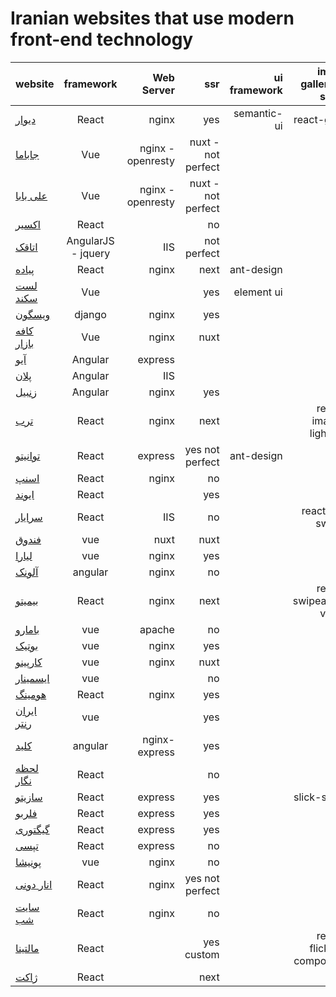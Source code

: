 #  Iranian websites that use modern front-end technology

|website  |      framework      |  Web Server |ssr|ui framework|image gallery or slider|
|----------|:-------------:|------:|------:|-----:|-------:|
|[دیوار](https://divar.ir/)| React|nginx|yes|semantic-ui|react-glide|
| [جاباما](https://www.jabama.com) |  Vue |nginx - openresty |nuxt - not perfect|||
| [علی بابا](https://www.alibaba.ir) |  Vue |nginx - openresty |nuxt - not perfect|||
|[اکسیر](https://exir.io)|React||no|||
|[اتاقک](https://www.otaghak.com)| AngularJS - jquery | IIS |not perfect|||
|[پیاده](https://peeyade.com/)|React|nginx|next|ant-design||
|[لست سکند](https://lastsecond.ir/)| Vue||yes|element ui||
|[ویسگون](http://wisgoon.com/)|django|nginx|yes|||
|[کافه بازار](https://cafebazaar.ir/)| Vue|nginx |nuxt|||
|[آیو](http://www.aionet.ir/)|Angular|express||||
|[پلان](http://plan.ir/)|Angular|IIS||||
|[زنبیل](https://www.zanbil.ir)|َAngular|nginx|yes|||
|[ترب](https://torob.com/)|React|nginx|next||react-image-lightbox|
|[توانیتو](https://tavanito.com/)|React|express|yes not perfect |ant-design||
|[اسنپ](https://snapp.ir)|React|nginx|no|||
|[ایوند](https://snapp.ir)|React||yes|||
|[سرایار](https://sarayar.com/)|React|IIS|no||react-id-swiper|
|[فندوق](https://fandogh.cloud/)|vue|nuxt|nuxt|||
|[لیارا](https://liara.ir/)|vue|nginx|yes|||
|[آلونک](https://alounak.com/)|angular|nginx|no|||
|[بیمیتو](https://bimito.com/)|React|nginx|next||react-swipeable-views|
|[بامارو](https://bamaro.ir/)|vue|apache|no|||
|[بوتیک](https://botick.com/)|vue|nginx|yes|||
|[کارپینو](https://www.carpino.ir/)|vue|nginx|nuxt|||
|[ایسمینار](https://eseminar.tv/)|vue||no|||
|[هومینگ](https://homing.ir/)|React|nginx|yes|||
|[ایران رنتر](https://iranrenter.com/)|vue||yes|||
|[کلید](https://kilid.com/)|angular|nginx-express|yes|||
|[لحظه نگار](https://lahzenegar.com/)|React||no|||
|[سازیتو](https://sazito.com/)|React|express|yes||slick-slider|
|[فلربو](https://flerbo.ir/)|React|express|yes|||
|[گیگتوری](https://geektori.ir/)|React|express|yes|||
|[تپسی](https://app.tap30.org/)|React|express|no|||
|[پونیشا](ponisha.ir)|vue|nginx|no|||
|[انار دونی](https://anardoni.com)|React|nginx|yes not perfect|||
|[سایت شب](https://shab.ir)|React|nginx|no|||
|[مالتینا](https://malltina.com/)|React||yes custom||react-flickity-component|
|[ژاکت](https://www.zhaket.com/)|React||next|||


